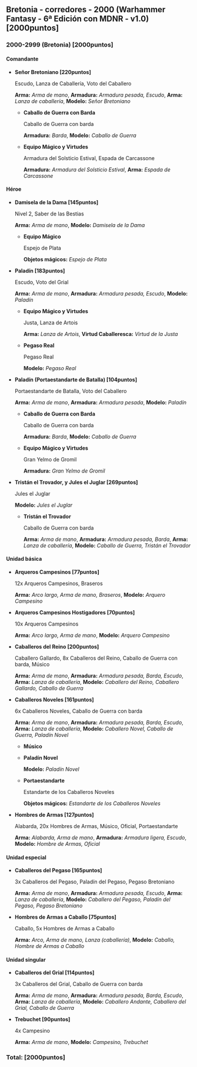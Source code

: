 ## Bretonia - corredores - 2000 (Warhammer Fantasy - 6ª Edición con MDNR - v1.0) [2000puntos] ##

### 2000-2999 (Bretonia) [2000puntos] ###

#### Comandante ####
* **Señor Bretoniano [220puntos]**

    Escudo, Lanza de Caballería, Voto del Caballero

    **Arma:** *Arma de mano*, **Armadura:** *Armadura pesada, Escudo*, **Arma:** *Lanza de caballer&#237;a*, **Modelo:** *Se&#241;or Bretoniano*
    * **Caballo de Guerra con Barda**

        Caballo de Guerra con barda

        **Armadura:** *Barda*, **Modelo:** *Caballo de Guerra*
    * **Equipo Mágico y Virtudes**

        Armadura del Solsticio Estival, Espada de Carcassone

        **Armadura:** *Armadura del Solsticio Estival*, **Arma:** *Espada de Carcassone*

#### Héroe ####
* **Damisela de la Dama [145puntos]**

    Nivel 2, Saber de las Bestias

    **Arma:** *Arma de mano*, **Modelo:** *Damisela de la Dama*
    * **Equipo Mágico**

        Espejo de Plata

        **Objetos mágicos:** *Espejo de Plata*
* **Paladín [183puntos]**

    Escudo, Voto del Grial

    **Arma:** *Arma de mano*, **Armadura:** *Armadura pesada, Escudo*, **Modelo:** *Palad&#237;n*
    * **Equipo Mágico y Virtudes**

        Justa, Lanza de Artois

        **Arma:** *Lanza de Artois*, **Virtud Caballeresca:** *Virtud de la Justa*
    * **Pegaso Real**

        Pegaso Real

        **Modelo:** *Pegaso Real*
* **Paladín (Portaestandarte de Batalla) [104puntos]**

    Portaestandarte de Batalla, Voto del Caballero

    **Arma:** *Arma de mano*, **Armadura:** *Armadura pesada*, **Modelo:** *Palad&#237;n*
    * **Caballo de Guerra con Barda**

        Caballo de Guerra con barda

        **Armadura:** *Barda*, **Modelo:** *Caballo de Guerra*
    * **Equipo Mágico y Virtudes**

        Gran Yelmo de Gromil

        **Armadura:** *Gran Yelmo de Gromil*
* **Tristán el Trovador, y Jules el Juglar [269puntos]**

    Jules el Juglar

    **Modelo:** *Jules el Juglar*
    * **Tristán el Trovador**

        Caballo de Guerra con barda

        **Arma:** *Arma de mano*, **Armadura:** *Armadura pesada, Barda*, **Arma:** *Lanza de caballer&#237;a*, **Modelo:** *Caballo de Guerra, Trist&#225;n el Trovador*

#### Unidad básica ####
* **Arqueros Campesinos [77puntos]**

    12x Arqueros Campesinos, Braseros

    **Arma:** *Arco largo, Arma de mano, Braseros*, **Modelo:** *Arquero Campesino*
* **Arqueros Campesinos Hostigadores [70puntos]**

    10x Arqueros Campesinos

    **Arma:** *Arco largo, Arma de mano*, **Modelo:** *Arquero Campesino*
* **Caballeros del Reino [200puntos]**

    Caballero Gallardo, 8x Caballeros del Reino, Caballo de Guerra con barda, Músico

    **Arma:** *Arma de mano*, **Armadura:** *Armadura pesada, Barda, Escudo*, **Arma:** *Lanza de caballer&#237;a*, **Modelo:** *Caballero del Reino, Caballero Gallardo, Caballo de Guerra*
* **Caballeros Noveles [161puntos]**

    6x Caballeros Noveles, Caballo de Guerra con barda

    **Arma:** *Arma de mano*, **Armadura:** *Armadura pesada, Barda, Escudo*, **Arma:** *Lanza de caballer&#237;a*, **Modelo:** *Caballero Novel, Caballo de Guerra, Palad&#237;n Novel*
    * **Músico**
    * **Paladín Novel**

        **Modelo:** *Palad&#237;n Novel*
    * **Portaestandarte**

        Estandarte de los Caballeros Noveles

        **Objetos mágicos:** *Estandarte de los Caballeros Noveles*
* **Hombres de Armas [127puntos]**

    Alabarda, 20x Hombres de Armas, Músico, Oficial, Portaestandarte

    **Arma:** *Alabarda, Arma de mano*, **Armadura:** *Armadura ligera, Escudo*, **Modelo:** *Hombre de Armas, Oficial*

#### Unidad especial ####
* **Caballeros del Pegaso [165puntos]**

    3x Caballeros del Pegaso, Paladín del Pegaso, Pegaso Bretoniano

    **Arma:** *Arma de mano*, **Armadura:** *Armadura pesada, Escudo*, **Arma:** *Lanza de caballer&#237;a*, **Modelo:** *Caballero del Pegaso, Palad&#237;n del Pegaso, Pegaso Bretoniano*
* **Hombres de Armas a Caballo [75puntos]**

    Caballo, 5x Hombres de Armas a Caballo

    **Arma:** *Arco, Arma de mano, Lanza (caballer&#237;a)*, **Modelo:** *Caballo, Hombre de Armas a Caballo*

#### Unidad singular ####
* **Caballeros del Grial [114puntos]**

    3x Caballeros del Grial, Caballo de Guerra con barda

    **Arma:** *Arma de mano*, **Armadura:** *Armadura pesada, Barda, Escudo*, **Arma:** *Lanza de caballer&#237;a*, **Modelo:** *Caballero Andante, Caballero del Grial, Caballo de Guerra*
* **Trebuchet [90puntos]**

    4x Campesino

    **Arma:** *Arma de mano*, **Modelo:** *Campesino, Trebuchet*

### Total: [2000puntos] ###

